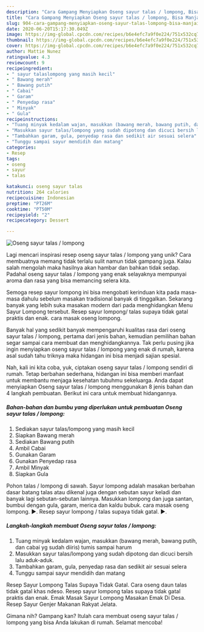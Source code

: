```yaml
---
description: "Cara Gampang Menyiapkan Oseng sayur talas / lompong, Bisa Manjain Lidah"
title: "Cara Gampang Menyiapkan Oseng sayur talas / lompong, Bisa Manjain Lidah"
slug: 904-cara-gampang-menyiapkan-oseng-sayur-talas-lompong-bisa-manjain-lidah
date: 2020-06-20T15:17:30.049Z
image: https://img-global.cpcdn.com/recipes/b6e4efc7a9f0e224/751x532cq70/oseng-sayur-talas-lompong-foto-resep-utama.jpg
thumbnail: https://img-global.cpcdn.com/recipes/b6e4efc7a9f0e224/751x532cq70/oseng-sayur-talas-lompong-foto-resep-utama.jpg
cover: https://img-global.cpcdn.com/recipes/b6e4efc7a9f0e224/751x532cq70/oseng-sayur-talas-lompong-foto-resep-utama.jpg
author: Mattie Nunez
ratingvalue: 4.3
reviewcount: 9
recipeingredient:
- " sayur talaslompong yang masih kecil"
- " Bawang merah"
- " Bawang putih"
- " Cabai"
- " Garam"
- " Penyedap rasa"
- " Minyak"
- " Gula"
recipeinstructions:
- "Tuang minyak kedalam wajan, masukkan (bawang merah, bawang putih, dan cabai yg sudah diiris) tumis sampai harum"
- "Masukkan sayur talas/lompong yang sudah dipotong dan dicuci bersih lalu aduk-aduk."
- "Tambahkan garam, gula, penyedap rasa dan sedikit air sesuai selera"
- "Tunggu sampai sayur mendidih dan matang"
categories:
- Resep
tags:
- oseng
- sayur
- talas

katakunci: oseng sayur talas 
nutrition: 264 calories
recipecuisine: Indonesian
preptime: "PT26M"
cooktime: "PT50M"
recipeyield: "2"
recipecategory: Dessert

---
```



![Oseng sayur talas / lompong](https://img-global.cpcdn.com/recipes/b6e4efc7a9f0e224/751x532cq70/oseng-sayur-talas-lompong-foto-resep-utama.jpg)

Lagi mencari inspirasi resep oseng sayur talas / lompong yang unik? Cara membuatnya memang tidak terlalu sulit namun tidak gampang juga. Kalau salah mengolah maka hasilnya akan hambar dan bahkan tidak sedap. Padahal oseng sayur talas / lompong yang enak selayaknya mempunyai aroma dan rasa yang bisa memancing selera kita.

Semoga resep sayur lompong ini bisa mengobati kerinduan kita pada masa-masa dahulu sebelum masakan tradisional banyak di tinggalkan. Sekarang banyak yang lebih suka masakan modern dari pada menghidangkan Menu Sayur Lompong tersebut. Resep sayur lompong/ talas supaya tidak gatal praktis dan enak. cara masak oseng lompong.

Banyak hal yang sedikit banyak mempengaruhi kualitas rasa dari oseng sayur talas / lompong, pertama dari jenis bahan, kemudian pemilihan bahan segar sampai cara membuat dan menghidangkannya. Tak perlu pusing jika ingin menyiapkan oseng sayur talas / lompong yang enak di rumah, karena asal sudah tahu triknya maka hidangan ini bisa menjadi sajian spesial.


Nah, kali ini kita coba, yuk, ciptakan oseng sayur talas / lompong sendiri di rumah. Tetap berbahan sederhana, hidangan ini bisa memberi manfaat untuk membantu menjaga kesehatan tubuhmu sekeluarga. Anda dapat menyiapkan Oseng sayur talas / lompong menggunakan 8 jenis bahan dan 4 langkah pembuatan. Berikut ini cara untuk membuat hidangannya.

<!--inarticleads1-->

##### Bahan-bahan dan bumbu yang diperlukan untuk pembuatan Oseng sayur talas / lompong:

1. Sediakan  sayur talas/lompong yang masih kecil
1. Siapkan  Bawang merah
1. Sediakan  Bawang putih
1. Ambil  Cabai
1. Gunakan  Garam
1. Gunakan  Penyedap rasa
1. Ambil  Minyak
1. Siapkan  Gula


Pohon talas / lompong di sawah. Sayur lompong adalah masakan berbahan dasar batang talas atau dikenal juga dengan sebutan sayur keladi dan banyak lagi sebutan-sebutan lainnya. Masukkan lompong dan juga santan, bumbui dengan gula, garam, merica dan kaldu bubuk. cara masak oseng lompong. ►. Resep sayur lompong / talas supaya tidak gatal. ►. 

<!--inarticleads2-->

##### Langkah-langkah membuat Oseng sayur talas / lompong:

1. Tuang minyak kedalam wajan, masukkan (bawang merah, bawang putih, dan cabai yg sudah diiris) tumis sampai harum
1. Masukkan sayur talas/lompong yang sudah dipotong dan dicuci bersih lalu aduk-aduk.
1. Tambahkan garam, gula, penyedap rasa dan sedikit air sesuai selera
1. Tunggu sampai sayur mendidih dan matang


Resep Sayur Lompong Talas Supaya Tidak Gatal. Cara oseng daun talas tidak gatal khas ndeso. Resep sayur lompong talas supaya tidak gatal praktis dan enak. Emak Masak Sayur Lompong Masakan Emak Di Desa. Resep Sayur Genjer Makanan Rakyat Jelata. 

Gimana nih? Gampang kan? Itulah cara membuat oseng sayur talas / lompong yang bisa Anda lakukan di rumah. Selamat mencoba!
